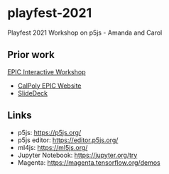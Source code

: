 # playfest-2021

Playfest 2021 Workshop on p5js - Amanda and Carol

## Prior work

[EPIC Interactive Workshop](https://github.com/willingc/epic-interactive)
- [CalPoly EPIC Website](https://epic.calpoly.edu/)
- [SlideDeck](https://speakerdeck.com/willingc/interactivity-in-computer-science)

## Links

- p5js: https://p5js.org/
- p5js editor: https://editor.p5js.org/
- ml4js: https://ml5js.org/
- Jupyter Notebook: https://jupyter.org/try
- Magenta: https://magenta.tensorflow.org/demos

